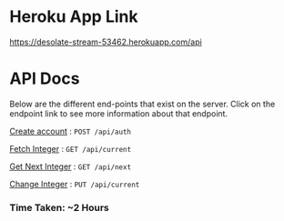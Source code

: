 # Heroku App Link 
https://desolate-stream-53462.herokuapp.com/api

# API Docs
Below are the different end-points that exist on the server. Click on the endpoint link to see more information about that endpoint. 

[Create account](docs/add.md) : `POST /api/auth`

[Fetch Integer](docs/current.md) : `GET /api/current`

[Get Next Integer](docs/next.md) : `GET /api/next`

[Change Integer](docs/reset.md) : `PUT /api/current`

### Time Taken: ~2 Hours
